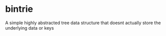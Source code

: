 # bintrie
A simple highly abstracted tree data structure that doesnt actually store the underlying data or keys
